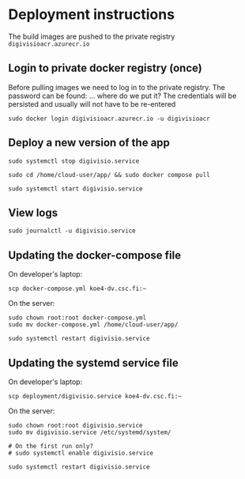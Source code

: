 # Deployment instructions

The build images are pushed to the private registry `digivisioacr.azurecr.io`


## Login to private docker registry (once)
Before pulling images we need to log in to the private registry. The password can be found: ... where do we put it?
The credentials will be persisted and usually will not have to be re-entered

```
sudo docker login digivisioacr.azurecr.io -u digivisioacr
```


## Deploy a new version of the app

```
sudo systemctl stop digivisio.service

sudo cd /home/cloud-user/app/ && sudo docker compose pull

sudo systemctl start digivisio.service
```

## View logs

```
sudo journalctl -u digivisio.service
```

## Updating the docker-compose file

On developer's laptop:
```
scp docker-compose.yml koe4-dv.csc.fi:~
```

On the server:
```
sudo chown root:root docker-compose.yml
sudo mv docker-compose.yml /home/cloud-user/app/

sudo systemctl restart digivisio.service
```

## Updating the systemd service file

On developer's laptop:
```
scp deployment/digivisio.service koe4-dv.csc.fi:~
```

On the server:
```
sudo chown root:root digivisio.service
sudo mv digivisio.service /etc/systemd/system/

# On the first run only?
# sudo systemctl enable digivisio.service

sudo systemctl restart digivisio.service
```
